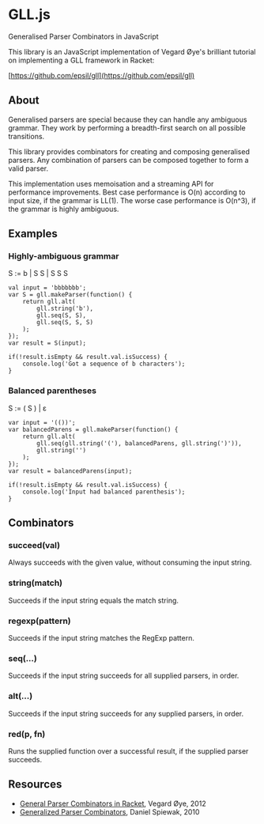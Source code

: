 GLL.js
======

Generalised Parser Combinators in JavaScript

This library is an JavaScript implementation of Vegard Øye's brilliant
tutorial on implementing a GLL framework in Racket:

[https://github.com/epsil/gll](https://github.com/epsil/gll)

About
-----

Generalised parsers are special because they can handle any ambiguous
grammar. They work by performing a breadth-first search on all
possible transitions.

This library provides combinators for creating and composing
generalised parsers. Any combination of parsers can be composed
together to form a valid parser.

This implementation uses memoisation and a streaming API for
performance improvements. Best case performance is O(n) according to
input size, if the grammar is LL(1). The worse case performance is
O(n^3), if the grammar is highly ambiguous.

Examples
--------

### Highly-ambiguous grammar

S := b | S S | S S S

    val input = 'bbbbbbb';
    var S = gll.makeParser(function() {
        return gll.alt(
            gll.string('b'),
            gll.seq(S, S),
            gll.seq(S, S, S)
        );
    });
    var result = S(input);

    if(!result.isEmpty && result.val.isSuccess) {
        console.log('Got a sequence of b characters');
    }


### Balanced parentheses

S := ( S ) | ε

    var input = '(())';
    var balancedParens = gll.makeParser(function() {
        return gll.alt(
            gll.seq(gll.string('('), balancedParens, gll.string(')')),
            gll.string('')
        );
    });
    var result = balancedParens(input);

    if(!result.isEmpty && result.val.isSuccess) {
        console.log('Input had balanced parenthesis');
    }

Combinators
-----------

### succeed(val)

Always succeeds with the given value, without consuming the input
string.

### string(match)

Succeeds if the input string equals the match string.

### regexp(pattern)

Succeeds if the input string matches the RegExp pattern.

### seq(...)

Succeeds if the input string succeeds for all supplied parsers, in
order.

### alt(...)

Succeeds if the input string succeeds for any supplied parsers, in
order.

### red(p, fn)

Runs the supplied function over a successful result, if the supplied
parser succeeds.

Resources
---------

* [General Parser Combinators in Racket](https://github.com/epsil/gll),
  Vegard Øye, 2012
* [Generalized Parser Combinators](http://www.cs.uwm.edu/~dspiewak/papers/generalized-parser-combinators.pdf),
  Daniel Spiewak, 2010
